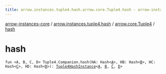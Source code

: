 ```yaml
---
title: arrow.instances.tuple4.hash.arrow.core.Tuple4.hash - arrow-instances-core
---
```


[arrow-instances-core](../../index.html) / [arrow.instances.tuple4.hash](../index.html) / [arrow.core.Tuple4](index.html) / [hash](./hash.html)

# hash

`fun <A, B, C, D> Tuple4.Companion.hash(HA: Hash<`[`A`](hash.html#A)`>, HB: Hash<`[`B`](hash.html#B)`>, HC: Hash<`[`C`](hash.html#C)`>, HD: Hash<`[`D`](hash.html#D)`>): `[`Tuple4HashInstance`](../../arrow.instances/-tuple4-hash-instance/index.html)`<`[`A`](hash.html#A)`, `[`B`](hash.html#B)`, `[`C`](hash.html#C)`, `[`D`](hash.html#D)`>`